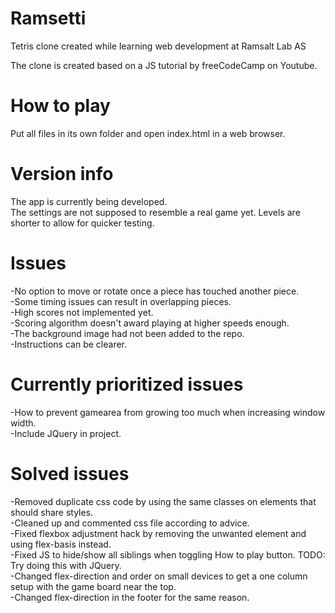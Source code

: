 # Ramsetti
Tetris clone created while learning web development at Ramsalt Lab AS  

The clone is created based on a JS tutorial by freeCodeCamp on Youtube.  

# How to play
Put all files in its own folder and open index.html in a web browser.  

# Version info
The app is currently being developed.  
The settings are not supposed to resemble a real game yet. Levels are shorter to allow for quicker testing.  

# Issues
-No option to move or rotate once a piece has touched another piece.  
-Some timing issues can result in overlapping pieces.  
-High scores not implemented yet.  
-Scoring algorithm doesn't award playing at higher speeds enough.  
-The background image had not been added to the repo.  
-Instructions can be clearer.  

# Currently prioritized issues
-How to prevent gamearea from growing too much when increasing window width.  
-Include JQuery in project.  

# Solved issues
-Removed duplicate css code by using the same classes on elements that should share styles.  
-Cleaned up and commented css file according to advice.  
-Fixed flexbox adjustment hack by removing the unwanted element and using flex-basis instead.  
-Fixed JS to hide/show all siblings when toggling How to play button. TODO: Try doing this with JQuery.  
-Changed flex-direction and order on small devices to get a one column setup with the game board near the top.  
-Changed flex-direction in the footer for the same reason.  
